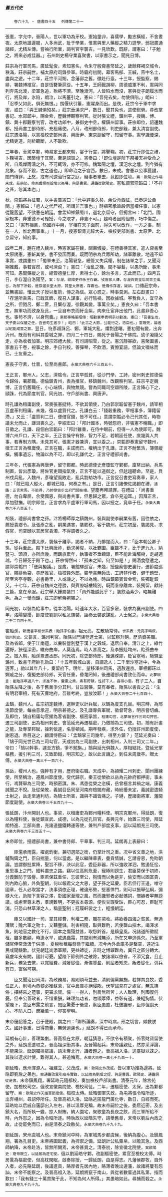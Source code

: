 

##### 舊五代史
　　`卷六十九 ‧ 唐書四十五`
　`列傳第二十一`

* * *

張憲，字允中，晉陽人，世以軍功為牙校。憲始童丱，喜儒學，勵志橫經，不舍晝夜。太原地雄邊服，人多尚武，耻于學業，惟憲與里人藥縱之精力遊學，弱冠盡通諸經，尤精左傳。嘗袖行所業，謁判官李襲吉，一見欣歎。既辭，謂憲曰：「子勉之，將來必成佳器。」石州刺史楊守業喜聚書，以家書示之，聞見日博。

莊宗為行軍司馬，廣延髦俊，素知憲名，令朱守殷齎書幣延之，歲餘釋褐交城令，秩滿，莊宗嗣世，補太原府司錄參軍。時霸府初開，幕客馬郁、王緘，燕中名士，盡與之遊。十二年，莊宗平河朔，念藩邸之舊，徵赴行臺。十三年，授監察，賜緋，署魏博推官，自是恆簪筆扈從。十五年，王師戰胡柳，周德威軍不利，憲與同列奔馬北渡，梁軍急追，殆將不濟。至晚渡河，人皆陷水而沒，憲與從子朗履氷而行，將及岸，氷陷，朗泣，以馬箠引之，憲曰：「吾兒去矣，勿使俱陷。」朗曰：「忍季父如此，俱死無恨。」朗偃伏引箠，憲躍身而出。是夜，莊宗令于軍中求憲，或曰：「與王緘俱歿矣。」莊宗垂涕求尸，數日，聞其免也，遣使慰勞。尋改掌書記、水部郎中，賜金紫，歷魏博觀察判官。從討張文禮，鎮州平，授魏、博、鎮、冀十郡觀察判官，改考功郎中，兼御史中丞，權鎮州留事。莊宗即位，詔還魏都，授尚書工部侍郎，充租庸使。八月，改刑部侍郎，判吏部銓，兼太清宮副使。莊宗遷洛陽，以憲檢校吏部尚書、興唐尹、東京副留守，知留守事。憲學識優深，尤精吏道，剖析聽斷，人不敢欺。

三年春，車駕幸鄴，時易定王都來朝，宴于行宮，將擊鞠。初，莊宗行即位之禮，卜鞠場吉，因築壇于其間，至是詔毀之。憲奏曰：「即位壇是陛下祭接天神受命之所，自風燥雨濡之外，不可輒毀，亦不可修。魏繁陽之壇，漢氾水之壇，到今猶有兆象。存而不毀，古之道也。」即命治之于宮西。數日，未成。會憲以公事獲譴，閤門待罪，上怒，戒有司速治行宮之庭，礙事者畢去，竟毀即位壇。`案：歐陽史作場未成，莊宗怒，命兩虞候亟毀壇以為場，與是書異。通鑑從歐陽史。`憲私謂郭崇韜曰：「不祥之甚，忽其本也。」

秋，崇韜將兵征蜀，以手書告憲曰：「允中避事久矣，余受命西征，已奏還公黃閤。」憲報曰：「庖人之代尸祝，所謂非吾事也。」時樞密承旨段佪當權任事，以憲從龍舊望，不欲憲在朝廷。會孟知祥鎮蜀川，選北京留守，佪揚言曰：「北門，國家根本，非重德不可輕授，今之取才，非憲不可。」趨時者因附佪勢，巧中傷之。又曰：「憲有相業，然國祚中興，宰相在天子面前，得失可以改作，一方之事，制在一人，惟北面事重。」十一月，授憲銀青光祿大夫、檢校吏部尚書、太原尹、北京留守，知府事。

四年二月，趙在禮入魏州，時憲家屬在魏，關東俶擾，在禮善待其家，遣人齎書至太原誘憲。憲斬其使，書不發函而奏。既而明宗為兵眾所劫，諸軍離散，地遠不知事實，或謂憲曰：「蜀軍未至，洛陽窘急，總管又失兵權，制在諸軍之手，又聞河朔推戴，事若實然，或可濟否？」憲曰：「治亂之機，間不容髮，以愚所斷，事未可知。愚聞藥縱之言，總管德量仁厚，素得士心，餘勿多言，志此而已。」四月五日，李存渥自洛陽至，`案：存渥，歐陽史作永王存霸。攷唐家人傳，存渥與劉皇后同奔至風谷，為部下所殺，是存渥未至太原，其至太原者，存霸也。是傳作存渥，疑誤。`口傳莊宗命，並無書詔，惟云天子授以隻箭，傳之為信。眾心惑之，時事莫測。左右獻畫曰：「存渥所乘馬，已戢其飾，復召人謀事，必行陰禍，因欲據城。寕我負人，宜早為之所，但戮呂、鄭二宦，且繫存渥，徐觀其變，事萬全矣。」憲良久曰：「吾本書生，無軍功而致身及此，一旦自布衣而紆金紫，向來仕宦非出他門，此畫非吾心也。事苟不濟，以身徇義。」`東都事略張昭傳：昭勸憲奉表明宗以勸進，憲曰：「吾書生也，天子委以保釐之任，吾豈苟生者乎！」昭曰：「此古之大節，公能行之，忠臣也。」憲既死，論者以昭能成憲之節。`翌日，符彥超誅呂、鄭，軍城大亂，燔剽達曙。憲初聞有變，出奔沂州。既而有司糾其委城之罪，四月二十四日，賜死于晉陽之千佛院。幼子凝隨父走，亦為收者加害。明宗郊禮大赦，有司請昭雪，從之。憲沉靜寡欲，喜聚圖書，家書五千卷，視事之餘，手自刊校。善彈琴，不飲酒，賓僚宴語，但論文嘯咏而已，士友重之。

憲長子守素，仕晉，位至尚書郎。`永樂大典卷六千三百五十。`

王正言，鄆州人。父志，濟陰令。正言早孤貧，從沙門學，工詩，密州刺史賀德倫令歸俗，署郡職。德倫鎮青州，表為推官，移鎮魏州，改觀察判官。莊宗平定魏博，正言仍舊職任，小心端慎，與物無競。嘗為同職司空頲所陵，正言降心下之，頲誅，代為節度判官。同光初，守戶部尚書、興唐尹。

時孔謙為租庸副使，常畏張憲挺特，不欲其領使，乃白郭崇韜留憲于魏州，請宰相豆盧革判租庸。未幾，復以盧質代之。孔謙白云：「錢穀重務，宰相事多，簿籍留滯。」又云：「盧質判二日，便借官錢，皆不可任。」意謂崇韜必令己代其任，時物議未允而止，謙沮喪久之。李紹宏曰：「邦計國本，時號怨府，非張憲不稱職。」即日徵之。孔謙、段佪白崇韜曰：「邦計雖重，在侍中眼前，但得一人為使即可。魏博六州戶口，天下之半，王正言操守有餘，智力不足，若朝廷任使，庶幾與人共事，若專制方隅，未見其可。張憲才器兼濟，宜以委之。」崇韜即奏憲留守魏州，徵王正言為租庸使。正言在職，主諾而已，權柄出于孔謙。正言不耐繁浩，簿領縱橫，觸事遺忘，物論以為不可，即以孔謙代之，正言守禮部尚書。

三年冬，代張憲為興唐尹，留守鄴都。時武德使史彥瓊監守鄴都，廩帑出納，兵馬制置，皆出彥瓊，將佐官吏頤指氣使，正言不能以道御之，但趑趄聽命。至是，貝州戍兵亂，入魏州，彥瓊望風敗走，亂兵剽劫坊市。正言促召書吏寫奏章，家人曰：「賊已殺人縱火，都城已陷，何奏之有。」是日，正言引諸僚佐謁趙在禮，`通鑑：正言索馬，不能得，乃帥僚佐步出府門謁在禮。`望塵再拜請罪。在禮曰：「尚書重德，勿自卑屈，余受國恩，與尚書共事，但思歸之眾，倉卒見迫耳。」因拜正言，厚加慰撫。明宗即位，正言求為平盧軍行軍司馬，因以授之，竟卒于任。`永樂大典卷六千八百五十。`

胡裝，禮部尚書曾之孫。汴將楊師厚之鎮魏州，裝與副使李嗣業有舊，因往依之，薦授貴鄉令。及張彥之亂，嗣業遇害，裝罷秩，客于魏州。莊宗初至，裝謁見，求假官，司空頲以其居官貪濁，不得調者久之。

十三年，莊宗還太原，裝候于離亭，謁者不納，乃排闥而入，曰：「臣本朝公卿子孫，從兵至此。殿下比興唐祚，勤求英俊，以壯霸圖。臣雖不才，比于進九九，納豎刁、頭須，亦所庶幾，而羈旅累年，執事者不垂顧錄，臣不能赴海觸樹，走胡適越，今日歸死于殿下也。」莊宗愕然曰：「孤未之知，何至如是！」賜酒食慰遣之，謂郭崇韜曰：「便與擬議。」是歲，署館驛巡官，未幾，授監察御史裏行，遷節度巡官，賜緋魚袋，尋歷推官、檢校員外郎。裝學書無師法，工詩非作者，僻于題壁，所至宮亭寺觀，必書爵里，人或譏之，不以為愧。時四鎮幕賓皆金紫，裝獨耻銀艾。十七年，莊宗自魏州之德勝，與賓僚城樓餞別，既而羣僚離席，裝獨留，獻詩三篇，意在章服。莊宗舉大鍾屬裝曰：「員外能釂此乎？」裝飲酒素少，略無難色，為之一舉而釂，莊宗即解紫袍賜之。

同光初，以裝為給事中，從幸洛陽。時連年大水，百官多窘，裝求為襄州副使。四年，洛陽變擾，節度使劉訓以私忿族裝，誣奏云裝欲謀亂，人士寃之。`永樂大典卷二千二百四十三。`

崔貽孫，`新唐書宰相世系表：貽孫字伯垂。`祖元亮，左散騎常侍。`世系表：元亮字晦叔，虢州刺史。`父芻言，潞州判官。貽孫以門族登進士第，以監察升朝，歷清資美職。及為省郎，使于江南迴，以櫜裝營別墅于漢上之穀城，退居自奉。清江之上，綠竹遍野，狹徑深密，維舟曲岸，人莫造焉，時人甚高之。及李振貶均州，貽孫曲奉之。振入朝，貽孫累遷丞郎。同光初，除吏部侍郎，銓選疎謬，貶官塞地，馳驛至潞州，致書于府帥孔勍曰：「十五年穀城山裏，自謂逸人；二千里沙塞途中，今為逐客。」勍以其年八十，奏留府下。明年，量移澤州司馬，遇赦還京。宰相鄭珏以婣戚之分，復擬吏部侍郎，天官任重，昏耄罔知，後遷禮部尚書致仕而卒。`北夢瑣言：崔貽孫年過八十，求進不休，囊橐之資，素有貯積，性好干人，喜得小惠。`有子三人，自貽孫左降之後，各于舊業爭分其利，甘旨醫藥，莫有奉者。貽孫以書責之云：「生有明君宰相，死有天曹地府，吾雖考終，豈放汝耶！」`永樂大典卷二千七百四十。`

孟鵠，魏州人。莊宗初定魏博，選幹吏以計兵賦，以鵠為度支孔目。明宗時，為邢洺節度使，每曲意承迎，明宗甚德之。及孔謙專典軍賦，徵督苛急，明宗嘗切齒。及即位，鵠自租庸勾官擢為客省副使、樞密承旨，`租庸勾官，北夢瑣言作三司勾押官。`遷三司副使，出為相州刺史。會范延光再遷樞密，乃徵鵠為三司使。初，鵠有計畫之能，及專掌邦賦，操刺依違，名譽頓減。期年發疾，求外任，仍授許州節度使，謝恩退。帝目送之，顧謂侍臣曰：「孟鵠掌三司幾年，得至方鎮？」范延光奏曰：「鵠于同光世已為三司勾官，天成初為三司副使，出刺相州，入判三司又二年。」帝曰：「鵠以幹事，遽至方鎮，爭不勉旃。」鵠與延光俱魏人，厚相結託，暨延光掌樞務，援引判三司，又致節鉞，明宗知之，故以此言譏之。到任未周歲卒。贈太傅。`永樂大典卷一萬三千一百六十。`

孫岳，稷州人也。強幹有才用，歷府衞右職。天成中，為潁耀二州刺史、閬州團練使，所至稱治，遷鳳州節度使。受代歸京，秦王從榮欲以岳為元帥府都押衙，事未行，馮贇舉為三司使，時預密謀。朱、馮患從榮之恣橫，岳曾極言其禍之端，康義誠聞之不悅。及從榮敗，義誠召岳同至河南府檢閱府藏，時紛擾未定，義誠密遣騎士射之，岳走至通利坊，為騎士所害，識與不識皆痛之。子璉，歷諸衞將軍、藩閫節度副使。`永樂大典卷三千五百九十一。`

張延朗，汴州開封人也。事梁，以租庸吏為鄆州糧料使。明宗克鄆州，得延朗，復以為糧料使，後徙鎮宣武、成德，以為元從孔目官。長興元年，始置三司使，拜延朗特進、工部尚書，充諸道鹽鐵轉運等使，兼判戶部度支事，詔以延朗充三司使。`永樂大典卷六千三百五十一。`

末帝即位，授禮部尚書，兼中書侍郎、平章事、判三司。延朗再上表辭曰：

　　臣濫承雨露，擢處鈞衡，兼叨選部之銜，仍掌計司之重。况中省文章之地，洪鑪陶鑄之門，臣自揣量，何以當處。是以繼陳章表，疊貢情誠，乞請睿恩，免貽朝論。豈謂御批累降，聖旨不移，決以此官，委臣非器，所以強收涕泗，勉遏怔忪，重思事上之門，細料盡忠之路。竊以位高則危至，寵極則謗生，君臣莫保于初終，分義難防于毀譽。臣若保茲重任，忘彼至公，狥情而以免是非，偷安而以固富貴，則內欺心腑，外負聖朝，何以報君父之大恩，望子孫之延慶。臣若但行王道，唯守國章，任人必取當才，決事須依正理，確違形勢，堅塞倖門，則可以振舉弘綱，彌縫大化，助陛下含容之澤，彰國家至理之風，然而讒邪者必起憾詞，憎嫉者寕無謗議。或慮至尊未悉，羣謗難明，不更拔本尋源，便俟甘瑕受玷，臣心可忍，臣耻可消。只恐山林草澤之人，稱量聖制；冠履軒裳之士，輕慢朝廷。

　　臣又以國計一司，掌其經費，利權二務，職在捃收。將欲養四海之貧民，無過薄賦；贍六軍之勁士，又藉豐儲。利害相隨，取與難酌，若使罄山採木，竭澤求魚，則地官之教化不行，國本之傷殘益甚，取怨黔首，是黷皇風。况諸道所徵賦租，雖多數額，時逢水旱，或遇蟲霜，其間則有減無添，所在又申逃係欠。乃至軍儲官俸常汲汲于供須 ，夏稅秋租每懸懸于繼續。况今內外倉庫多是罄空，遠近生民或聞饑歉。伏見朝廷尚添軍額，更益師徒，非時之博糴難為，異日之區分轉大。竊慮年支有闕，國計可憂。望陛下節例外之破除，放諸項以儉省，不添冗食，且止新兵，務急去繁，以寬經費，減奢從儉，漸俟豐盈，則屈者知恩，叛者從化，弭兵有日，富俗可期。

　　臣又聞治民尚清，為政務易，易則煩苛並去，清則偏黨無施，若擇其良牧，委任正人，則境內蒸黎必獲蘇息，官中倉庫亦絕侵欺。伏望誡見在之處官，無乖撫俗；擇將來之蒞事，更審求賢。儻一一得人，則農無所苦；人人致理，則國復何憂。但奉公善政者，不惜重酬，昧理無功者，勿頒厚俸，益彰有道，兼絕狥情。伏望陛下，念臣布露之前言，閔臣驚憂于後患，察臣愚直，杜彼讒邪，臣即但副天心，不防人口，庶幾萬一，仰答聖明。

末帝優詔答之，召于便殿，謂之曰：「卿所論奏，深中時病，形之切言，頗救朕失。國計事重，日得商量，無勞過慮也。」延朗不得已而承命。

延朗有心計，善理繁劇。晉高祖在太原，朝廷猜忌，不欲令有積聚，係官財貨留使之外，延朗悉遣取之，晉高祖深銜其事。及晉陽起兵，末帝議親征，然亦采浮論，不能果決，延朗獨排眾議，請末帝北行，識者韙之。晉高祖入洛，送臺獄以誅之。其後以選求計使，難得其人，甚追悔焉。`永樂大典卷一萬七千九百一十。`

劉延皓，應州渾源人。祖建立，父茂成，`案：歐陽史作茂威。`皆以軍功推為邊將。延皓即劉后之弟也。`案通鑑攷異引廢帝實錄，以延皓為劉后之姪，與是書異。歐陽史、通鑑俱從是書。`末帝鎮鳳翔，署延皓元隨都校，奏加檢校戶部尚書。清泰元年，除宮苑使，加檢校司空，俄改宣徽南院使、檢校司徒。二年，遷樞密使、太保，出為鄴都留守、`案：歐陽史作天雄軍節度使。`檢校太傅。延皓御軍失政，為屯將張令昭所逐，出奔相州，尋詔停所任。及晉高祖入洛，延皓逃匿龍門廣化寺，數日，自經而死。延皓始以后戚自藩邸出入左右，甚以溫厚見稱，故末帝嗣位之後，委居近密。及出鎮大名，而所執一變，掠人財賄，納人園宅，聚歌童為長夜之飲，而三軍所給不時，內外怨之，因為令昭所逐。時執政以延皓失守，請舉舊章，末帝以劉后內政之故，止從罷免而已，由是清泰之政敝矣。`永樂大典卷九千九十九。`

劉延朗，宋州虞城人也。末帝鎮河中時，為軍城馬步都虞候，後納為腹心。及鎮鳳翔，署為孔目吏。末帝將圖起義，為捍禦之備，延朗計公私粟帛，以贍其急。及西師納降，末帝赴洛，皆無所闕焉，末帝甚賞之。清泰初，除宣徽北院使，`案歐陽史：廢帝既立，以延朗為莊宅使。`俄以劉延皓守鄴，改副樞密使，累官至檢校太傅。時房暠為樞密使，但高枕閑眠，啟奏除授，一歸延朗，由是得志。凡藩侯郡牧，自外入者，必先賂延朗，後議進貢，賂厚者先居內地，賂薄者晚出邊藩，故諸將屢有怨訕，末帝不能察之。及晉高祖入洛，延朗將竄于南山，與從者數輩過其私第，指而歎曰：「我有錢三十萬貫聚于此，不知為何人所得。」其愚暗如此。尋捕而殺之。`永樂大典卷九千九十九。`

* * *

